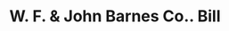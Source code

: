 ---
doi: 10.7916/D8R79S8S
date_other: '1899'
date_other_textual: '1899'
form: printed ephemera
genre:
- Invoices
name:
- W. F. & John Barnes Co.
object_in_context_url: https://biggert.cul.columbia.edu/items/view/ave_biggert_00278
subject_hierarchical_geographic:
- Rockford, Illinois, United States
subject_name:
- W. F. & John Barnes Co.
title: W. F. & John Barnes Co.. Bill
sort_title: W. F. & John Barnes Co.. Bill
call_number: ave_biggert_00278
coordinates:
- 42.25944444444445,-89.06444444444445
pid: ave_biggert_00278
identifiers: ave_biggert_00278
thumbnail: https://derivativo-1.library.columbia.edu/iiif/2/ldpd:344239/full/!256,256/0/native.jpg
permalink: "/biggert/ave_biggert_00278/"
layout: iiif-image-page
---